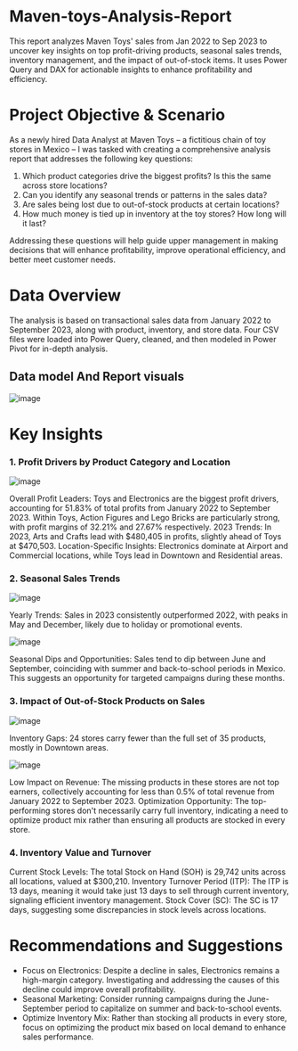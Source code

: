 # Maven-toys-Analysis-Report
This report analyzes Maven Toys' sales from Jan 2022 to Sep 2023 to uncover key insights on top profit-driving products, seasonal sales trends, inventory management, and the impact of out-of-stock items. It uses Power Query and DAX for actionable insights to enhance profitability and efficiency.

# Project Objective & Scenario
As a newly hired Data Analyst at Maven Toys – a fictitious chain of toy stores in Mexico – I was tasked with creating a comprehensive analysis report that addresses the following key questions:

1. Which product categories drive the biggest profits? Is this the same across store locations?
2. Can you identify any seasonal trends or patterns in the sales data?
3. Are sales being lost due to out-of-stock products at certain locations?
4. How much money is tied up in inventory at the toy stores? How long will it last?

Addressing these questions will help guide upper management in making decisions that will enhance profitability, improve operational efficiency, and better meet customer needs.

# Data Overview
The analysis is based on transactional sales data from January 2022 to September 2023, along with product, inventory, and store data. Four CSV files were loaded into Power Query, cleaned, and then modeled in Power Pivot for in-depth analysis.

## Data model And Report visuals
![image](https://github.com/user-attachments/assets/af30e3c9-424f-4348-a7b8-35963d362829)

# Key Insights
### 1. Profit Drivers by Product Category and Location
![image](https://github.com/user-attachments/assets/83915d9a-ae30-43c8-b00e-46ad2e1be763)

Overall Profit Leaders: Toys and Electronics are the biggest profit drivers, accounting for 51.83% of total profits from January 2022 to September 2023. Within Toys, Action Figures and Lego Bricks are particularly strong, with profit margins of 32.21% and 27.67% respectively.
2023 Trends: In 2023, Arts and Crafts lead with $480,405 in profits, slightly ahead of Toys at $470,503.
Location-Specific Insights: Electronics dominate at Airport and Commercial locations, while Toys lead in Downtown and Residential areas.

### 2. Seasonal Sales Trends
![image](https://github.com/user-attachments/assets/88aaed0d-a2a1-4d85-a6b6-3ea8f413ec93)

Yearly Trends: Sales in 2023 consistently outperformed 2022, with peaks in May and December, likely due to holiday or promotional events.

![image](https://github.com/user-attachments/assets/4b2c7578-1fed-4353-ae49-81ce1a2ed509)

Seasonal Dips and Opportunities: Sales tend to dip between June and September, coinciding with summer and back-to-school periods in Mexico. This suggests an opportunity for targeted campaigns during these months.

### 3. Impact of Out-of-Stock Products on Sales
![image](https://github.com/user-attachments/assets/6b1edf5c-607f-497b-8d2f-2d5549cf3196)

Inventory Gaps: 24 stores carry fewer than the full set of 35 products, mostly in Downtown areas.

![image](https://github.com/user-attachments/assets/46c20c60-687d-495c-8a22-9702dcfedcd7)

Low Impact on Revenue: The missing products in these stores are not top earners, collectively accounting for less than 0.5% of total revenue from January 2022 to September 2023.
Optimization Opportunity: The top-performing stores don't necessarily carry full inventory, indicating a need to optimize product mix rather than ensuring all products are stocked in every store.

### 4. Inventory Value and Turnover
Current Stock Levels: The total Stock on Hand (SOH) is 29,742 units across all locations, valued at $300,210.
Inventory Turnover Period (ITP): The ITP is 13 days, meaning it would take just 13 days to sell through current inventory, signaling efficient inventory management.
Stock Cover (SC): The SC is 17 days, suggesting some discrepancies in stock levels across locations.

# Recommendations and Suggestions
- Focus on Electronics: Despite a decline in sales, Electronics remains a high-margin category. Investigating and addressing the causes of this decline could improve overall profitability.
- Seasonal Marketing: Consider running campaigns during the June-September period to capitalize on summer and back-to-school events.
- Optimize Inventory Mix: Rather than stocking all products in every store, focus on optimizing the product mix based on local demand to enhance sales performance.




